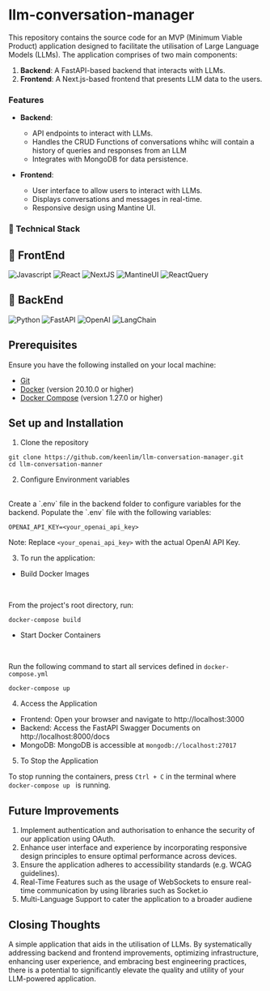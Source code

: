 # llm-conversation-manager

This repository contains the source code for an MVP (Minimum Viable Product) application designed to facilitate the utilisation of Large Language Models (LLMs). The application comprises of two main components: 
1. **Backend**: A FastAPI-based backend that interacts with LLMs. 
2. **Frontend**: A Next.js-based frontend that presents LLM data to the users. 

### Features 
- **Backend**:
    - API endpoints to interact with LLMs. 
    - Handles the CRUD Functions of conversations whihc will contain a history of queries and responses from an LLM
    - Integrates with MongoDB for data persistence. 

- **Frontend**:
    - User interface to allow users to interact with LLMs.
    - Displays conversations and messages in real-time. 
    - Responsive design using Mantine UI. 

### 📌 Technical Stack
<h2> 🤖 FrontEnd </h2>
<img alt = "Javascript" src = "https://img.shields.io/badge/Javascript-F7DF1E?logo=javascript&logoColor=black&style=flat"/>

<img alt = "React" src = "https://img.shields.io/badge/React-61DAFB?logo=react&logoColor=black&style=flat"/>

<img alt = "NextJS" src = "https://img.shields.io/badge/next.js-000000?style=for-the-badge&logo=nextdotjs&logoColor=white"/>

<img alt="MantineUI" src="https://img.shields.io/badge/Mantine%20UI-8A2BE2"/>

<img alt="ReactQuery" src="https://img.shields.io/badge/React%20Query%204-20B2AA"/>


<h2>🤖 BackEnd</h2>
<img alt = "Python" src = "https://img.shields.io/badge/Python-3776AB?logo=python&logoColor=black&style=flat"/>

<img alt = "FastAPI" src = "https://img.shields.io/badge/FastAPI-005571?style=for-the-badge&logo=fastapi"/>

<img alt = "OpenAI" src = "https://img.shields.io/badge/chatGPT-74aa9c?logo=openai&logoColor=white"/>

<img alt = "LangChain" src = "https://img.shields.io/github/v/release/hwchase17/langchain.svg"/>

<h2>Prerequisites</h2>
Ensure you have the following installed on your local machine:

- [Git](https://git-scm.com/downloads)
- [Docker](https://docs.docker.com/get-docker/) (version 20.10.0 or higher)
- [Docker Compose](https://docs.docker.com/compose/install/) (version 1.27.0 or higher)

## Set up and Installation
1. Clone the repository 
```
git clone https://github.com/keenlim/llm-conversation-manager.git
cd llm-conversation-manner
```

2. Configure Environment variables
</br>
Create a `.env` file in the backend folder to configure variables for the backend. Populate the `.env` file with the following variables:

```
OPENAI_API_KEY=<your_openai_api_key>
```
Note: Replace `<your_openai_api_key>` with the actual OpenAI API Key. 

3. To run the application:
- Build Docker Images
</br>

From the project's root directory, run:
```
docker-compose build
```

- Start Docker Containers
</br>

Run the following command to start all services defined in `docker-compose.yml`
```
docker-compose up
```

4. Access the Application
- Frontend: Open your browser and navigate to http://localhost:3000
- Backend: Access the FastAPI Swagger Documents on http://localhost:8000/docs
- MongoDB: MongoDB is accessible at `mongodb://localhost:27017`

5. To Stop the Application

To stop running the containers, press `Ctrl + C` in the terminal where `docker-compose up ` is running. 

## Future Improvements
1. Implement authentication and authorisation to enhance the security of our application using OAuth.
2. Enhance user interface and experience by incorporating responsive design principles to ensure optimal performance across devices. 
3. Ensure the application adheres to accessibility standards (e.g. WCAG guidelines).
4. Real-Time Features such as the usage of WebSockets to ensure real-time communication by using libraries such as Socket.io
5. Multi-Language Support to cater the application to a broader audiene

## Closing Thoughts
A simple application that aids in the utilisation of LLMs. By systematically addressing backend and frontend improvements, optimizing infrastructure, enhancing user experience, and embracing best engineering practices, there is a potential to significantly elevate the quality and utility of your LLM-powered application. 
